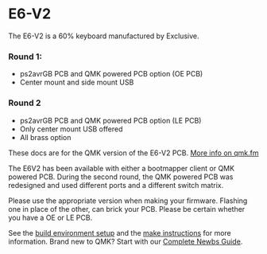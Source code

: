 # E6-V2

The E6-V2 is a 60% keyboard manufactured by Exclusive.

### Round 1:
- ps2avrGB PCB and QMK powered PCB option (OE PCB)
- Center mount and side mount USB

### Round 2
- ps2avrGB PCB and QMK powered PCB option (LE PCB)
- Only center mount USB offered
- All brass option

These docs are for the QMK version of the E6-V2 PCB. [More info on qmk.fm](http://qmk.fm/)

The E6V2 has been available with either a bootmapper client or QMK powered PCB. During the second round, the QMK powered PCB was redesigned and used different ports and a different switch matrix.

Please use the appropriate version when making your firmware. Flashing one in place of the other, can brick your PCB. Please be certain whether you have a OE or LE  PCB.

See the [build environment setup](https://docs.qmk.fm/#/getting_started_build_tools) and the [make instructions](https://docs.qmk.fm/#/getting_started_make_guide) for more information. Brand new to QMK? Start with our [Complete Newbs Guide](https://docs.qmk.fm/#/newbs).
